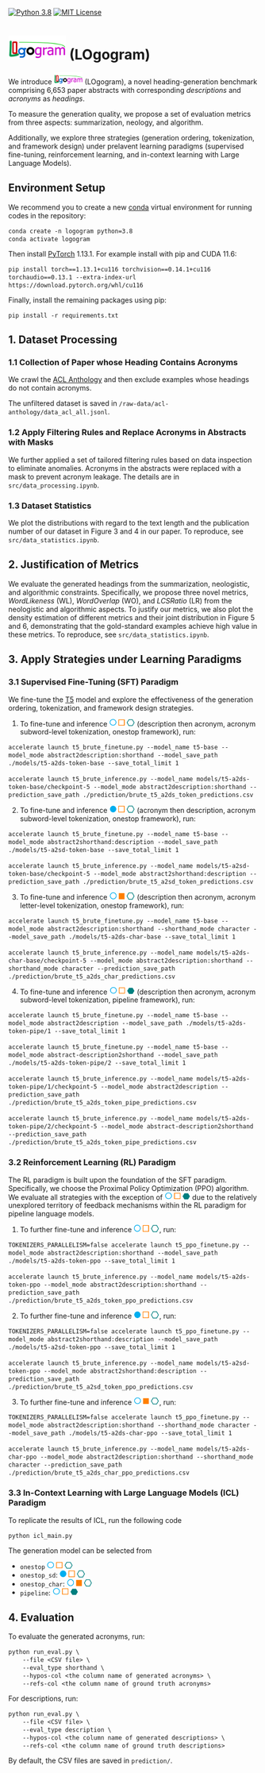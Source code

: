 [![Python 3.8](https://img.shields.io/badge/python-3.8-blue.svg)](https://www.python.org/downloads/release/python-380/)
[![MIT License](https://img.shields.io/github/license/m43/focal-loss-against-heuristics)](LICENSE)

# <img src="./image/logoemoji.png" width="116.4" height="48"/> (LOgogram)
We introduce <img src="./image/logoemoji.png" width="58.2" height="24"/> (LOgogram), a novel heading-generation benchmark comprising 6,653 paper abstracts with corresponding *descriptions* and *acronyms* as *headings*.

To measure the generation quality, we propose a set of evaluation metrics from three aspects: summarization, neology, and algorithm.

Additionally, we explore three strategies (generation ordering, tokenization, and framework design) under prelavent learning paradigms (supervised fine-tuning, reinforcement learning, and in-context learning with Large Language Models).

## Environment Setup

We recommend you to create a new [conda](https://docs.conda.io/en/latest/) virtual environment for running codes in the repository:

```shell
conda create -n logogram python=3.8
conda activate logogram
```
Then install [PyTorch](https://pytorch.org/) 1.13.1. For example install with pip and CUDA 11.6:

```shell
pip install torch==1.13.1+cu116 torchvision==0.14.1+cu116 torchaudio==0.13.1 --extra-index-url https://download.pytorch.org/whl/cu116
```

Finally, install the remaining packages using pip:

```shell
pip install -r requirements.txt
```

## 1. Dataset Processing

### 1.1 Collection of Paper whose Heading Contains Acronyms

We crawl the [ACL Anthology](https://aclanthology.org/) and then exclude examples whose headings do not contain acronyms.

The unfiltered dataset is saved in `/raw-data/acl-anthology/data_acl_all.jsonl`.

### 1.2 Apply Filtering Rules and Replace Acronyms in Abstracts with Masks

We further applied a set of tailored filtering rules based on data inspection to eliminate anomalies. Acronyms in the abstracts were replaced with a mask to prevent acronym leakage. The details are in `src/data_processing.ipynb`.

### 1.3 Dataset Statistics

We plot the distributions with regard to the text length and the publication number of our dataset in Figure 3 and 4 in our paper. To reproduce, see `src/data_statistics.ipynb`.

## 2. Justification of Metrics

We evaluate the generated headings from the summarization, neologistic, and algorithmic constraints. Specifically, we propose three novel metrics, *WordLikeness* (WL), *WordOverlap* (WO), and *LCSRatio* (LR) from the neologistic and algorithmic aspects. To justify our metrics, we also plot the density estimation of different metrics and their joint distribution in Figure 5 and 6, demonstrating that the gold-standard examples achieve high value in these metrics. To reproduce, see `src/data_statistics.ipynb`.

## 3. Apply Strategies under Learning Paradigms

### 3.1 Supervised Fine-Tuning (SFT) Paradigm

We fine-tune the [T5](https://arxiv.org/abs/1910.10683) model and explore the effectiveness of the generation ordering, tokenization, and framework design strategies.

1. To fine-tune and inference <img src="./image/da_tok_one.png" weight="51.8" height="14.7"> (description then acronym, acronym subword-level tokenization, onestop framework), run:

```shell
accelerate launch t5_brute_finetune.py --model_name t5-base --model_mode abstract2description:shorthand --model_save_path ./models/t5-a2ds-token-base --save_total_limit 1

accelerate launch t5_brute_inference.py --model_name models/t5-a2ds-token-base/checkpoint-5 --model_mode abstract2description:shorthand --prediction_save_path ./prediction/brute_t5_a2ds_token_predictions.csv
```

2. To fine-tune and inference <img src="./image/ad_tok_one.png" weight="51.8" height="14.7"> (acronym then description, acronym subword-level tokenization, onestop framework), run:

```shell
accelerate launch t5_brute_finetune.py --model_name t5-base --model_mode abstract2shorthand:description --model_save_path ./models/t5-a2sd-token-base --save_total_limit 1

accelerate launch t5_brute_inference.py --model_name models/t5-a2sd-token-base/checkpoint-5 --model_mode abstract2shorthand:description --prediction_save_path ./prediction/brute_t5_a2sd_token_predictions.csv
```

3. To fine-tune and inference <img src="./image/da_chr_one.png" weight="51.8" height="14.7"> (description then acronym, acronym letter-level tokenization, onestop framework), run:

```shell
accelerate launch t5_brute_finetune.py --model_name t5-base --model_mode abstract2description:shorthand --shorthand_mode character --model_save_path ./models/t5-a2ds-char-base --save_total_limit 1

accelerate launch t5_brute_inference.py --model_name models/t5-a2ds-char-base/checkpoint-5 --model_mode abstract2description:shorthand --shorthand_mode character --prediction_save_path ./prediction/brute_t5_a2ds_char_predictions.csv
```

4. To fine-tune and inference <img src="./image/ad_tok_pip.png" weight="51.8" height="14.7"> (description then acronym, acronym subword-level tokenization, pipeline framework), run:

```shell
accelerate launch t5_brute_finetune.py --model_name t5-base --model_mode abstract2description --model_save_path ./models/t5-a2ds-token-pipe/1 --save_total_limit 1

accelerate launch t5_brute_finetune.py --model_name t5-base --model_mode abstract-description2shorthand --model_save_path ./models/t5-a2ds-token-pipe/2 --save_total_limit 1

accelerate launch t5_brute_inference.py --model_name models/t5-a2ds-token-pipe/1/checkpoint-5 --model_mode abstract2description --prediction_save_path ./prediction/brute_t5_a2ds_token_pipe_predictions.csv

accelerate launch t5_brute_inference.py --model_name models/t5-a2ds-token-pipe/2/checkpoint-5 --model_mode abstract-description2shorthand --prediction_save_path ./prediction/brute_t5_a2ds_token_pipe_predictions.csv
```

### 3.2 Reinforcement Learning (RL) Paradigm

The RL paradigm is built upon the foundation of the SFT paradigm. Specifically, we choose the Proximal Policy Optimization (PPO) algorithm. We evaluate all strategies with the exception of <img src="./image/ad_tok_pip.png" weight="51.8" height="14.7"> due to the relatively unexplored territory of feedback mechanisms within the RL paradigm for pipeline language models.

1. To further fine-tune and inference <img src="./image/da_tok_one.png" weight="51.8" height="14.7">, run:

```shell
TOKENIZERS_PARALLELISM=false accelerate launch t5_ppo_finetune.py --model_mode abstract2description:shorthand --model_save_path ./models/t5-a2ds-token-ppo --save_total_limit 1

accelerate launch t5_brute_inference.py --model_name models/t5-a2ds-token-ppo --model_mode abstract2description:shorthand --prediction_save_path ./prediction/brute_t5_a2ds_token_ppo_predictions.csv
```

2. To further fine-tune and inference <img src="./image/ad_tok_one.png" weight="51.8" height="14.7">, run:

```shell
TOKENIZERS_PARALLELISM=false accelerate launch t5_ppo_finetune.py --model_mode abstract2shorthand:description --model_save_path ./models/t5-a2sd-token-ppo --save_total_limit 1

accelerate launch t5_brute_inference.py --model_name models/t5-a2sd-token-ppo --model_mode abstract2shorthand:description --prediction_save_path ./prediction/brute_t5_a2sd_token_ppo_predictions.csv
```

3. To further fine-tune and inference <img src="./image/da_chr_one.png" weight="51.8" height="14.7">, run:

```shell
TOKENIZERS_PARALLELISM=false accelerate launch t5_ppo_finetune.py --model_mode abstract2description:shorthand --shorthand_mode character --model_save_path ./models/t5-a2ds-char-ppo --save_total_limit 1

accelerate launch t5_brute_inference.py --model_name models/t5-a2ds-char-ppo --model_mode abstract2description:shorthand --shorthand_mode character --prediction_save_path ./prediction/brute_t5_a2ds_char_ppo_predictions.csv
```

### 3.3 In-Context Learning with Large Language Models (ICL) Paradigm
To replicate the results of ICL, run the following code
```shell
python icl_main.py
```
The generation model can be selected from 
+ `onestop` <img src="./image/da_tok_one.png" weight="51.8" height="14.7">
+ `onestop_sd`:  <img src="./image/ad_tok_one.png" weight="51.8" height="14.7">
+ `onestop_char`:  <img src="./image/da_chr_one.png" weight="51.8" height="14.7">
+ `pipeline`:  <img src="./image/ad_tok_pip.png" weight="51.8" height="14.7">


## 4. Evaluation

To evaluate the generated acronyms, run:

```shell
python run_eval.py \
    --file <CSV file> \
    --eval_type shorthand \
    --hypos-col <the column name of generated acronyms> \
    --refs-col <the column name of ground truth acronyms>
```

For descriptions, run:

```shell
python run_eval.py \
    --file <CSV file> \
    --eval_type description \
    --hypos-col <the column name of generated descriptions> \
    --refs-col <the column name of ground truth descriptions>
```

By default, the CSV files are saved in `prediction/`.
